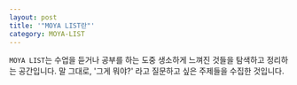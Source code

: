 ```yaml
---
layout: post
title: '"MOYA LIST란"'
category: MOYA-LIST
---
```

`MOYA LIST`는 수업을 듣거나 공부를 하는 도중 생소하게 느껴진 것들을 탐색하고 정리하는 공간입니다. 말 그대로, '그게 뭐야?' 라고 질문하고 싶은 주제들을 수집한 것입니다. 
